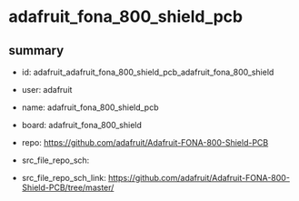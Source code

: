 # adafruit_fona_800_shield_pcb
 
## summary 
* id: adafruit_adafruit_fona_800_shield_pcb_adafruit_fona_800_shield
* user: adafruit
* name: adafruit_fona_800_shield_pcb
* board: adafruit_fona_800_shield
* repo: https://github.com/adafruit/Adafruit-FONA-800-Shield-PCB



* src_file_repo_sch: 
* src_file_repo_sch_link: https://github.com/adafruit/Adafruit-FONA-800-Shield-PCB/tree/master/




